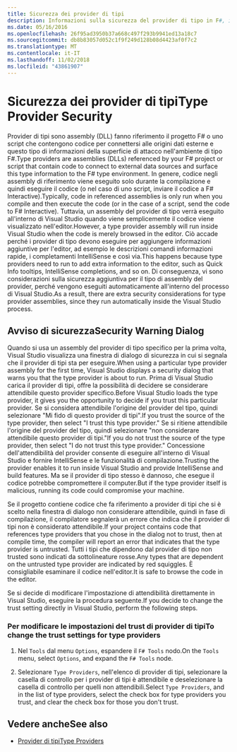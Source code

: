 ```yaml
---
title: Sicurezza dei provider di tipi
description: Informazioni sulla sicurezza del provider di tipo in F#, incluse le procedure modificare le impostazioni del trust per un provider di tipi.
ms.date: 05/16/2016
ms.openlocfilehash: 26f95ad3950b37a668c497f293b9941ed13a18c7
ms.sourcegitcommit: db8b83057d052c1f9f249d128b08d4423af0f7c2
ms.translationtype: MT
ms.contentlocale: it-IT
ms.lasthandoff: 11/02/2018
ms.locfileid: "43861907"
---
```

# <a name="type-provider-security"></a><span data-ttu-id="098ac-103">Sicurezza dei provider di tipi</span><span class="sxs-lookup"><span data-stu-id="098ac-103">Type Provider Security</span></span>

<span data-ttu-id="098ac-104">Provider di tipi sono assembly (DLL) fanno riferimento il progetto F# o uno script che contengono codice per connettersi alle origini dati esterne e questo tipo di informazioni della superficie di attacco nell'ambiente di tipo F#.</span><span class="sxs-lookup"><span data-stu-id="098ac-104">Type providers are assemblies (DLLs) referenced by your F# project or script that contain code to connect to external data sources and surface this type information to the F# type environment.</span></span> <span data-ttu-id="098ac-105">In genere, codice negli assembly di riferimento viene eseguito solo durante la compilazione e quindi eseguire il codice (o nel caso di uno script, inviare il codice a F# Interactive).</span><span class="sxs-lookup"><span data-stu-id="098ac-105">Typically, code in referenced assemblies is only run when you compile and then execute the code (or in the case of a script, send the code to F# Interactive).</span></span> <span data-ttu-id="098ac-106">Tuttavia, un assembly del provider di tipo verrà eseguito all'interno di Visual Studio quando viene semplicemente il codice viene visualizzato nell'editor.</span><span class="sxs-lookup"><span data-stu-id="098ac-106">However, a type provider assembly will run inside Visual Studio when the code is merely browsed in the editor.</span></span> <span data-ttu-id="098ac-107">Ciò accade perché i provider di tipo devono eseguire per aggiungere informazioni aggiuntive per l'editor, ad esempio le descrizioni comandi informazioni rapide, i completamenti IntelliSense e così via.</span><span class="sxs-lookup"><span data-stu-id="098ac-107">This happens because type providers need to run to add extra information to the editor, such as Quick Info tooltips, IntelliSense completions, and so on.</span></span> <span data-ttu-id="098ac-108">Di conseguenza, vi sono considerazioni sulla sicurezza aggiuntiva per il tipo di assembly del provider, perché vengono eseguiti automaticamente all'interno del processo di Visual Studio.</span><span class="sxs-lookup"><span data-stu-id="098ac-108">As a result, there are extra security considerations for type provider assemblies, since they run automatically inside the Visual Studio process.</span></span>

## <a name="security-warning-dialog"></a><span data-ttu-id="098ac-109">Avviso di sicurezza</span><span class="sxs-lookup"><span data-stu-id="098ac-109">Security Warning Dialog</span></span>

<span data-ttu-id="098ac-110">Quando si usa un assembly del provider di tipo specifico per la prima volta, Visual Studio visualizza una finestra di dialogo di sicurezza in cui si segnala che il provider di tipi sta per eseguire.</span><span class="sxs-lookup"><span data-stu-id="098ac-110">When using a particular type provider assembly for the first time, Visual Studio displays a security dialog that warns you that the type provider is about to run.</span></span> <span data-ttu-id="098ac-111">Prima di Visual Studio carica il provider di tipi, offre la possibilità di decidere se considerare attendibile questo provider specifico.</span><span class="sxs-lookup"><span data-stu-id="098ac-111">Before Visual Studio loads the type provider, it gives you the opportunity to decide if you trust this particular provider.</span></span> <span data-ttu-id="098ac-112">Se si considera attendibile l'origine del provider del tipo, quindi selezionare "Mi fido di questo provider di tipi".</span><span class="sxs-lookup"><span data-stu-id="098ac-112">If you trust the source of the type provider, then select "I trust this type provider."</span></span> <span data-ttu-id="098ac-113">Se si ritiene attendibile l'origine del provider del tipo, quindi selezionare "non considerare attendibile questo provider di tipi."</span><span class="sxs-lookup"><span data-stu-id="098ac-113">If you do not trust the source of the type provider, then select "I do not trust this type provider."</span></span> <span data-ttu-id="098ac-114">Concessione dell'attendibilità del provider consente di eseguire all'interno di Visual Studio e fornire IntelliSense e le funzionalità di compilazione.</span><span class="sxs-lookup"><span data-stu-id="098ac-114">Trusting the provider enables it to run inside Visual Studio and provide IntelliSense and build features.</span></span> <span data-ttu-id="098ac-115">Ma se il provider di tipo stesso è dannoso, che esegue il codice potrebbe compromettere il computer.</span><span class="sxs-lookup"><span data-stu-id="098ac-115">But if the type provider itself is malicious, running its code could compromise your machine.</span></span>

<span data-ttu-id="098ac-116">Se il progetto contiene codice che fa riferimento a provider di tipi che si è scelto nella finestra di dialogo non considerare attendibile, quindi in fase di compilazione, il compilatore segnalerà un errore che indica che il provider di tipi non è considerato attendibile.</span><span class="sxs-lookup"><span data-stu-id="098ac-116">If your project contains code that references type providers that you chose in the dialog not to trust, then at compile time, the compiler will report an error that indicates that the type provider is untrusted.</span></span> <span data-ttu-id="098ac-117">Tutti i tipi che dipendono dal provider di tipo non trusted sono indicati da sottolineature rosse.</span><span class="sxs-lookup"><span data-stu-id="098ac-117">Any types that are dependent on the untrusted type provider are indicated by red squiggles.</span></span> <span data-ttu-id="098ac-118">È consigliabile esaminare il codice nell'editor.</span><span class="sxs-lookup"><span data-stu-id="098ac-118">It is safe to browse the code in the editor.</span></span>

<span data-ttu-id="098ac-119">Se si decide di modificare l'impostazione di attendibilità direttamente in Visual Studio, eseguire la procedura seguente.</span><span class="sxs-lookup"><span data-stu-id="098ac-119">If you decide to change the trust setting directly in Visual Studio, perform the following steps.</span></span>

### <a name="to-change-the-trust-settings-for-type-providers"></a><span data-ttu-id="098ac-120">Per modificare le impostazioni del trust di provider di tipi</span><span class="sxs-lookup"><span data-stu-id="098ac-120">To change the trust settings for type providers</span></span>

1. <span data-ttu-id="098ac-121">Nel `Tools` dal menu `Options`, espandere il `F# Tools` nodo.</span><span class="sxs-lookup"><span data-stu-id="098ac-121">On the `Tools` menu, select `Options`, and expand the `F# Tools` node.</span></span>

2. <span data-ttu-id="098ac-122">Selezionare `Type Providers`, nell'elenco di provider di tipi, selezionare la casella di controllo per i provider di tipi è attendibile e deselezionare la casella di controllo per quelli non attendibili.</span><span class="sxs-lookup"><span data-stu-id="098ac-122">Select `Type Providers`, and in the list of type providers, select the check box for type providers you trust, and clear the check box for those you don't trust.</span></span>

## <a name="see-also"></a><span data-ttu-id="098ac-123">Vedere anche</span><span class="sxs-lookup"><span data-stu-id="098ac-123">See also</span></span>

- [<span data-ttu-id="098ac-124">Provider di tipi</span><span class="sxs-lookup"><span data-stu-id="098ac-124">Type Providers</span></span>](index.md)
